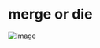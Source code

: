 <h1>merge or die</h1>

![image](https://github.com/user-attachments/assets/8859b34c-668f-47fb-80cf-650293d10408)
